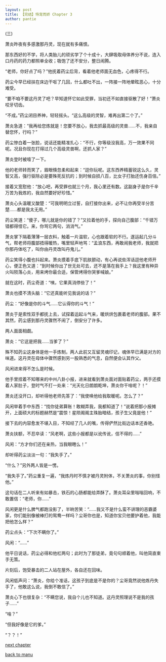 ```yaml
---
layout: post
title: 【完结】恃宠而娇 Chapter 3
author: pantie
---
```




(三)

萧炎昨夜有多感激那丹灵，现在就有多痛恨。

那东西好的不学，将人类胎儿的顽劣学了个十成十，大肆吸取母体养分不说，连入口丹药的药力都照单全收；吸饱了还不安分，整日闹腾。

“老师，你好点了吗？”他抚着药尘后背，看着他老师面无血色，心疼得不行。

药尘今早已经扶在床边干呕了几回，什么都吐不出，一阵接一阵地晕眩恶心，十分难受。

“要不咱不要这丹灵了吧？早知道怀它如此受罪，当初还不如直接驱散了好！”萧炎咬牙切齿。

“不成。”药尘闭目养神，轻轻摇头。“这么高级的灵智，难再出第二个了。”

萧炎急道：“我再给您炼就是！您要不放心，我去抓最高级的灵兽……不，我亲自替您怀，行吗？”

药尘惨白着一张脸，说话还能精准扎心：“不行，你等级没我高，万一效果不同呢。况且你现在打得过几个高级灵兽啊，还抓人家？”

萧炎登时被噎了一下。

他的老师转而笑了，眉眼倏忽柔和起来：“逗你玩呢。这东西养精蓄锐这么久，灵智又高，强行驱除必是要殊死反抗的；到时候自损八百，比女子打胎还伤身百倍。”

接着又宽慰他：“放心吧，再受罪也就三个月，我心里还有数。这副身子是你千辛万苦为我炼的，我自然要好好珍惜。”

萧炎心头温暖又酸楚：“可我明明立过誓，自打接你出来，必不让你再受半分苦楚……都是我太无用。”

药尘笑道：“傻子，哪儿就是你的错了？”又拉着他的手，探向自己腹部：“千错万错都得怪它。来，你骂它两句，消消气。”

萧炎掌下隔着薄薄一层衣料，触着一片温软，心也跟着软的不行。遂运起几分斗气，帮老师将腹部捂得暖热，嘴里轻声地骂：“孟浪东西，再敢闹我老师，我就把你那丹体吃了，叫你由丹灵改叫丹鬼儿。”

药尘笑得小腹也抖起来。萧炎摸着手底下肌肤颤动，有心再说些浑话逗他老师开心，便正色又道：“到时候你出了世无处可去，还不是落在我手上？我这里有种异火叫陨落心炎，用来烤你最合适，保管烤得你哭爹喊娘。”

就在这时，药尘奇道：“咦，它果真消停些了！”

萧炎也摸不清头脑：“它还真能听见我说的话？”

药尘：“好像是你的斗气……它认得你的斗气！”

萧炎于是索性双手都抚上去，试探着运起斗气来，暖烘烘包裹着老师的腹部。果不其然，药尘感到那丹灵骤然不闹了，倒安分了许多。

两人面面相觑。

萧炎：“它这是把我……当爹了？”

殊不知药尘这身体是他一手炼制，两人此前又互留灵魂印记，魂体早已满是对方的味道。这丹灵在母体中骤然感到另一股熟悉的气息，自然便会认其作父。



风闲进来得不怎么是时候。

他手里捏着不知哪来的中州八卦小报，进来就看到萧炎面对面贴着药尘，两手还摸着人家肚子，登时气不打一处来：“光天化日朗朗乾坤，萧炎你干啥呢？！”

萧炎还没开口，却听得他老师先答了：“我使唤他给我取暖呢。怎么了？”

风闲举着手中东西：“找你徒弟算账！敢糊弄我，我都知道了！”说着把那小报摊开，上面硕大的标题赫然是“震惊！星陨阁阁主珠胎暗结，孩子生父竟是他！”

接下去的内容愈发不堪入目，不知经了几人的嘴，传得俨然比街边话本还香艳。

萧炎扶额，不忍卒读：“风老啊，这些小报都是以讹传讹，信不得的……”

风闲：“方才你们还在亲热，当我眼瞎么！”

却听得药尘淡淡一句：“我失手了。”

“什么？”另外两人皆是一愣。

“我失手了。”药尘重复一遍，“我炼丹时不慎才被丹灵附体，不关萧炎的事，你别怪他。”

这句话在二人听来有如暴击，铁石的心肠都能给弄酥了。萧炎耳朵里嗡嗡回响，不敢置信：“老师，你……”

风闲更是什么脾气都跑没影了，半晌苦笑：“……我又不是什么蛮不讲理的恶霸婆家，你们能别像被棒打的鸳鸯一样吗？尘哥你也是，知道你宝贝他要护着他，我能把他怎么样？”

药尘点头：“下次不瞒你了。”

风闲：“……”

他平日说话，药尘必得和他杠两句；此时为了那徒弟，竟句句顺着他，叫他简直束手无策。



片刻后，饱受暴击的二人站在屋外，各自还在回味。

风闲低声问：“萧炎，你给个准话，这孩子到底是不是你的？尘哥竟然说他炼丹失手了，他敢这么说，我倒不敢信了。”

萧炎心下也很复杂：“不瞒您说，我自个儿也不知道。这丹灵照理说不是我的孩子……”

“啥？”

“但我好像是它的爹。”

“？？！”


[next chapter](https://allforyanchen.github.io/2020/07/19/post-31-chapter-4.html)

[back to manu](https://allforyanchen.github.io/2020/07/19/post-31.html)
